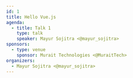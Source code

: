 ```yaml
---
id: 1
title: Hello Vue.js
agenda:
  - title: Talk 1
    type: talk
    speaker: Mayur Sojitra <@mayur_sojitra>
sponsors:
  - type: venue
    sponsor: Murait Technologies <@MuraitTech>
organizers:
  - Mayur Sojitra <@mayur_sojitra>
---
```


<EventPage />
